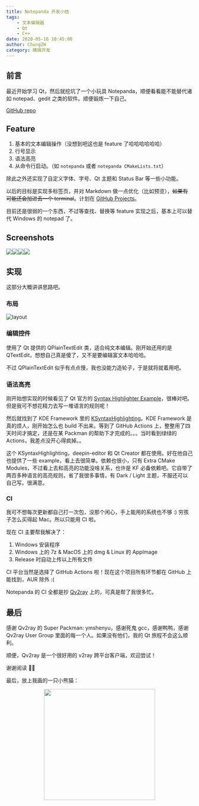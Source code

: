 ```yaml
---
title: Notepanda 开发小结
tags: 
    - 文本编辑器
    - Qt
    - C++
date: 2020-05-16 10:45:00
author: ChungZH
category: 瞎搞开发
---
```


## 前言

最近开始学习 Qt，然后就挖坑了一个小玩具 Notepanda，顺便看看能不能替代诸如 notepad、gedit 之类的软件。顺便锻炼一下自己。

[GitHub repo](https://github.com/ChungZH/notepanda)

## Feature

1. 基本的文本编辑操作（没想到吧这也是 feature 了哈哈哈哈哈哈）
2. 行号显示
3. 语法高亮
4. 从命令行启动。（如 `notepanda` 或者 `notepanda CMakeLists.txt`）

除此之外还实现了自定义字体、字号、Qt 主题和 Status Bar 等一些小功能。

以后的目标是实现多标签页，并对 Markdown 做一点优化（比如预览），~~如果有可能还会加进去一个 terminal~~。计划在 [GitHub Projects](https://github.com/ChungZH/notepanda/projects/)。

目前还是很弱的一个东西，不过等查找、替换等 feature 实现之后，基本上可以替代 Windows 的 notepad 了。

## Screenshots

![](https://czh-img.oss-cn-shenzhen.aliyuncs.com/blog/code/notepanda/notepanda-sc1.png)![](https://czh-img.oss-cn-shenzhen.aliyuncs.com/blog/code/notepanda/notepanda-sc2.png)![](https://czh-img.oss-cn-shenzhen.aliyuncs.com/blog/code/notepanda/notepanda-sc3.png)![](https://czh-img.oss-cn-shenzhen.aliyuncs.com/blog/code/notepanda/notepanda-sc4.png)

## 实现

这部分大概讲讲思路吧。

### 布局

![layout](https://czh-img.oss-cn-shenzhen.aliyuncs.com/blog/code/notepanda/notepanda.png)

### 编辑控件

使用了 Qt 提供的 QPlainTextEdit 类，适合纯文本编辑。刚开始还用的是 QTextEdit，想想自己真是傻了，又不是要编辑富文本哈哈哈。

不过 QPlainTextEdit 似乎有点点慢，我也没能力造轮子，于是就将就着用吧。

### 语法高亮

刚开始想实现的时候看见了 Qt 官方的 [Syntax Highlighter Example](https://links.jianshu.com/go?to=http%3A%2F%2Fdoc.qt.io%2Fqt-5%2Fqtwidgets-richtext-syntaxhighlighter-example.html)，很棒对吧。但是我可不想花精力去写一堆语言的规则呢！

然后就找到了 KDE Framework 里的 [KSyntaxHighlighting](https://links.jianshu.com/go?to=https%3A%2F%2Fgithub.com%2FKDE%2Fsyntax-highlighting)。KDE Framework 是真的烦人，刚开始怎么也 build 不出来。等到了 GitHub Actions 上，整整用了四天时间才搞定，还是在某 Packman 的帮助下才完成的。。。当时看到绿绿的 Actions，我差点没开心得疯掉。。

这个 KSyntaxHighlighting，deepin-editor 和 Qt Creator 都在使用。好在他自己也提供了一些 example，看上去很简单。依赖也很小，只有 Extra CMake Modules，不过看上去和高亮的功能没啥关系，也许是 KF 必备依赖吧。它自带了两百多种语言的高亮规则，省了我很多事情，有 Dark / Light 主题，不服还可以自己写。很满意。

### CI

我可不想每次更新都自己打一次包，没那个闲心，手上能用的系统也不够 :) 穷孩子怎么买得起 Mac。所以只能用 CI 啦。

现在 CI 主要帮我解决了：

1. Windows 安装程序
2. Windows 上的 7z & MacOS 上的 dmg & Linux 的 AppImage
3. Release 时自动上传以上所有文件

CI 平台当然是选择了 GitHub Actions 啦！现在这个项目所有环节都在 GitHub 上能找到，AUR 除外 :( 

Notepanda 的 CI 全都是抄 [Qv2ray](https://github.com/qv2ray/qv2ray) 上的，可真是帮了我很多忙。

## 最后

感谢 Qv2ray 的 Super Packman: ymshenyu，感谢死鬼 gcc，感谢鸭鸭，感谢 Qv2ray User Group 里面的每一个人。如果没有他们，我的 Qt 旅程不会这么顺利。

顺便，Qv2ray 是一个很好用的 v2ray 跨平台客户端，欢迎尝试！

谢谢阅读 🙇‍♂️

最后，放上我画的一只小熊猫：

<div align="center"><img src="https://czh-img.oss-cn-shenzhen.aliyuncs.com/blog/code/notepanda/logo.png" width="300"/></div>

<Donate/>
<Vssue title="notepanda" />
